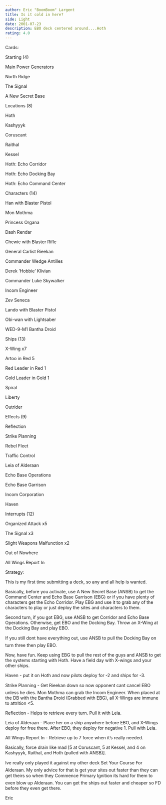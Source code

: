 ```yaml
---
author: Eric "BoomBoom" Largent
title: Is it cold in here?
side: Light
date: 2001-07-23
description: EBO deck centered around....Hoth
rating: 4.0
---
```

Cards: 

Starting (4)
Main Power Generators
North Ridge
The Signal
A New Secret Base

Locations (8)
Hoth
Kashyyyk
Coruscant
Raithal
Kessel
Hoth: Echo Corridor
Hoth: Echo Docking Bay
Hoth: Echo Command Center

Characters (14)
Han with Blaster Pistol
Mon Mothma
Princess Organa
Dash Rendar
Chewie with Blaster Rifle
General Carlist Rieekan
Commander Wedge Antilles
Derek ’Hobbie’ Klivian
Commander Luke Skywalker
Incom Engineer
Zev Seneca
Lando with Blaster Pistol
Obi-wan with Lightsaber
WED-9-M1 Bantha Droid

Ships (13)
X-Wing x7
Artoo in Red 5
Red Leader in Red 1
Gold Leader in Gold 1
Spiral
Liberty
Outrider

Effects (9)
Reflection
Strike Planning
Rebel Fleet
Traffic Control
Leia of Alderaan
Echo Base Operations
Echo Base Garrison
Incom Corporation
Haven

Interrupts (12)
Organized Attack x5
The Signal x3
Slight Weapons Malfunction x2
Out of Nowhere
All Wings Report In 

Strategy: 

This is my first time submitting a deck, so any and all help is wanted.
Basically, before you activate, use A New Secret Base (ANSB) to get the Command Center and Echo Base Garrison (EBG) or if you have plenty of characters get the Echo Corridor. Play EBG and use it to grab any of the characters to play or just deploy the sites and characters to them.
Second turn, if you got EBG, use ANSB to get Corridor and Echo Base Operations. Otherwise, get EBO and the Docking Bay. Throw an X-Wing at the Docking Bay and play EBO.
If you still dont have everything out, use ANSB to pull the Docking Bay on turn three then play EBO.
Now, have fun. Keep using EBG to pull the rest of the guys and ANSB to get the systems starting with Hoth. Have a field day with X-wings and your other ships.
Haven - put it on Hoth and now pilots deploy for -2 and ships for -3.
Strike Planning - Get Rieekan down so now opponent cant cancel EBO unless he dies. Mon Mothma can grab the Incom Engineer. When placed at the DB with the Bantha Droid (Grabbed with EBG), all X-Wings are immune to attrition <5.
Reflection - Helps to retrieve every turn. Pull it with Leia.
Leia of Alderaan - Place her on a ship anywhere before EBO, and X-Wings deploy for free there. After EBO, they deploy for negative 1. Pull with Leia.
All Wings Report In - Retrieve up to 7 force when it’s really needed.
Basically, force drain like mad [5 at Coruscant, 5 at Kessel, and 4 on Kashyyyk, Raithal, and Hoth (pulled with ANSB)].

Ive really only played it against my other deck Set Your Course For Alderaan. My only advice for that is get your sites out faster than they can get theirs so when they Commence Primary Ignition its hard for them to even blow up Alderaan. You can get the ships out faster and cheaper so FD before they even get there.

Eric  